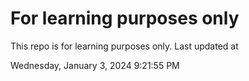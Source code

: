 # For learning purposes only
This repo is for learning purposes only.
Last updated at

Wednesday, January 3, 2024 9:21:55 PM

